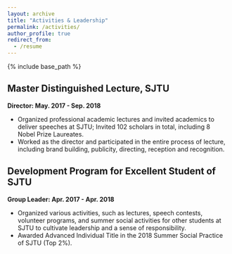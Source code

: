 ```yaml
---
layout: archive
title: "Activities & Leadership"
permalink: /activities/
author_profile: true
redirect_from:
  - /resume
---
```


{% include base_path %}

Master Distinguished Lecture, SJTU
----------
**Director: May. 2017 - Sep. 2018**

* Organized professional academic lectures and invited academics to deliver speeches at SJTU; Invited 102 scholars in total, including 8 Nobel Prize Laureates.
* Worked as the director and participated in the entire process of lecture, including brand building, publicity, directing, reception and recognition.

Development Program for Excellent Student of SJTU
----------
**Group Leader: Apr. 2017 - Apr. 2018**

* Organized various activities, such as lectures, speech contests, volunteer programs, and summer social activities for other students at SJTU to cultivate leadership and a sense of responsibility.
* Awarded Advanced Individual Title in the 2018 Summer Social Practice of SJTU (Top 2%).